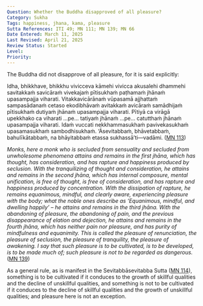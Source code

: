 ```yaml
---
Question: Whether the Buddha disapproved of all pleasure?
Category: Sukha
Tags: happiness, jhana, kama, pleasure
Sutta References: ITI 49; MN 111; MN 139; MN 66
Date Entered: March 11, 2025
Last Revised: April 21, 2025
Review Status: Started
Level:
Priority:
---
```


The Buddha did not disapprove of all pleasure, for it is said explicitly:

Idha, bhikkhave, bhikkhu vivicceva kāmehi vivicca akusalehi dhammehi savitakkaṁ savicāraṁ vivekajaṁ pītisukhaṁ paṭhamaṁ jhānaṁ upasampajja viharati. Vitakkavicārānaṁ vūpasamā ajjhattaṁ sampasādanaṁ cetaso ekodibhāvaṁ avitakkaṁ avicāraṁ samādhijaṁ pītisukhaṁ dutiyaṁ jhānaṁ upasampajja viharati. Pītiyā ca virāgā upekkhako ca viharati …pe… tatiyaṁ jhānaṁ …pe… catutthaṁ jhānaṁ upasampajja viharati. Idaṁ vuccati nekkhammasukhaṁ pavivekasukhaṁ upasamasukhaṁ sambodhisukhaṁ. ‘Āsevitabbaṁ, bhāvetabbaṁ, bahulīkātabbaṁ, na bhāyitabbaṁ etassa sukhassā’ti—vadāmi. ([MN 113](https://suttacentral.net/mn139/pli/ms?lang=en&layout=plain&reference=none&notes=asterisk&highlight=false&script=latin))

*Monks, here a monk who is secluded from sensuality and secluded from unwholesome phenomena attains and remains in the first jhāna, which has thought, has consideration, and has rapture and happiness produced by seclusion. With the tranquilizing of thought and consideration, he attains and remains in the second jhāna, which has internal composure, mental unification, is free of thought, is free of consideration, and has rapture and happiness produced by concentration. With the dissipation of rapture, he remains equanimous, mindful, and clearly aware, experiencing pleasure with the body; what the noble ones describe as ‘Equanimous, mindful, and dwelling happily’ – he attains and remains in the third jhāna. With the abandoning of pleasure, the abandoning of pain, and the previous disappearance of elation and dejection, he attains and remains in the fourth jhāna, which has neither pain nor pleasure, and has purity of mindfulness and equanimity. This is called the pleasure of renunciation, the pleasure of seclusion, the pleasure of tranquility, the pleasure of awakening. I say that such pleasure is to be cultivated, is to be developed, is to be made much of; such pleasure is not to be regarded as dangerous.* ([MN 139](https://suttacentral.net/mn139/en/suddhaso?lang=en&reference=none&highlight=false))

As a general rule, as is manifest in the Sevitabbāsevitabba Sutta ([MN 114](https://suttacentral.net/mn114/en/sujato?lang=en&layout=plain&reference=none&notes=asterisk&highlight=false&script=latin)), something is to be cultivated if it conduces to the growth of skillful qualities and the decline of unskillful qualities, and something is not to be cultivated if it conduces to the decline of skillful qualities and the growth of unskillful qualities; and pleasure here is not an exception.

<!-- Notes: What should also be added are references to suttas wherein the Buddha is described as abiding in jhāna. There is also of course the fact that the jhāna’s are included in the Noble Eightfold Path. I do wonder, though, if there is not a more explicit statement in the Canon along these lines. -->